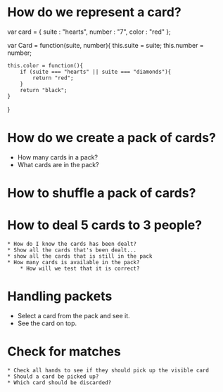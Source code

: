 
# How do we represent a card?

var card = {
    suite : "hearts",
    number : "7",
    color : "red"
};

var Card = function(suite, number){
    this.suite = suite;
    this.number = number;

    this.color = function(){
        if (suite === "hearts" || suite === "diamonds"){
            return "red";
        }
        return "black";
    }
}

# How do we create a pack of cards?

* How many cards in a pack?
* What cards are in the pack?

# How to shuffle a pack of cards?

# How to deal 5 cards to 3 people?
    * How do I know the cards has been dealt?
    * Show all the cards that's been dealt...
    * show all the cards that is still in the pack
    * How many cards is available in the pack?
        * How will we test that it is correct?

# Handling packets

* Select a card from the pack and see it.
* See the card on top.

# Check for matches
    * Check all hands to see if they should pick up the visible card
    * Should a card be picked up?
    * Which card should be discarded?
